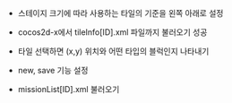 - 스테이지 크기에 따라 사용하는 타일의 기준을 왼쪽 아래로 설정


- cocos2d-x에서 tileInfo[ID].xml 파일까지 불러오기 성공


- 타일 선택하면 (x,y) 위치와 어떤 타입의 블럭인지 나타내기


- new, save 기능 설정


- missionList[ID].xml 불러오기
